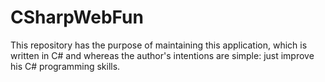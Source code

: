 # CSharpWebFun
This repository has the purpose of maintaining this application, which is written in C# and whereas the author's intentions are simple: just improve his C# programming skills.
